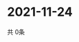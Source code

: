 # 2021-11-24
  共 0条

  <!-- BEGIN -->
  <!-- 最后更新时间Wed Nov 24 2021 11:02:39 GMT+0000 (Coordinated Universal Time) -->
  
  <!-- END -->
  
  
